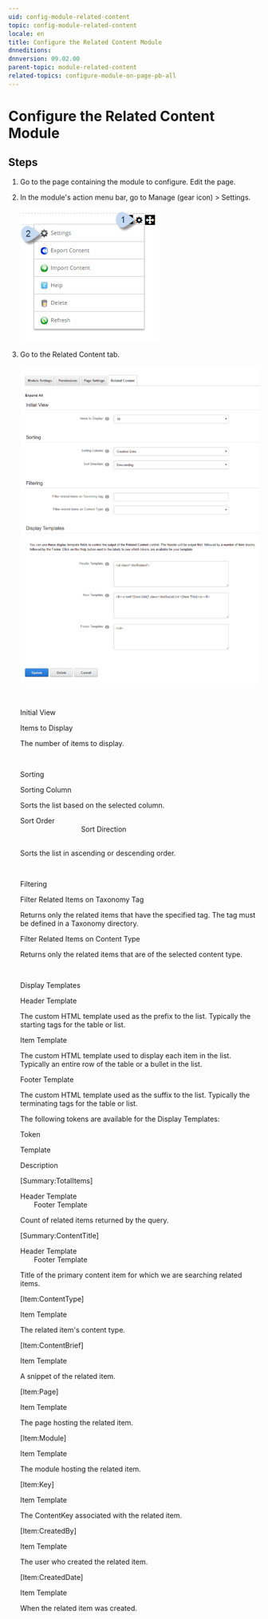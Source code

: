 ```yaml
---
uid: config-module-related-content
topic: config-module-related-content
locale: en
title: Configure the Related Content Module
dnneditions: 
dnnversion: 09.02.00
parent-topic: module-related-content
related-topics: configure-module-on-page-pb-all
---
```


# Configure the Related Content Module

## Steps

1.  Go to the page containing the module to configure. Edit the page.
2.  In the module's action menu bar, go to Manage (gear icon) \> Settings.
    
      
    
    ![Manage action menu > Settings](/images/scr-actionmenu-manage-settings.png)
    
      
    
3.  Go to the Related Content tab.
    
      
    
    ![Module Settings — Related Content](/images/scr-modulesettings-RelatedContent.png)
    
      
    
     
    
    Initial View
    
    Items to Display
    
    The number of items to display.
    
     
    
    Sorting
    
    Sorting Column
    
    Sorts the list based on the selected column.
    
    Sort Order  
                                   Sort Direction  
                            
    
    Sorts the list in ascending or descending order.
    
     
    
    Filtering
    
    Filter Related Items on Taxonomy Tag
    
    Returns only the related items that have the specified tag. The tag must be defined in a Taxonomy directory.
    
    Filter Related Items on Content Type
    
    Returns only the related items that are of the selected content type.
    
     
    
    Display Templates
    
    Header Template
    
    The custom HTML template used as the prefix to the list. Typically the starting tags for the table or list.
    
    Item Template
    
    The custom HTML template used to display each item in the list. Typically an entire row of the table or a bullet in the list.
    
    Footer Template
    
    The custom HTML template used as the suffix to the list. Typically the terminating tags for the table or list.
    
    The following tokens are available for the Display Templates:
    
    Token
    
    Template
    
    Description
    
    \[Summary:TotalItems\]
    
    Header Template  
           Footer Template
    
    Count of related items returned by the query.
    
    \[Summary:ContentTitle\]
    
    Header Template  
           Footer Template
    
    Title of the primary content item for which we are searching related items.
    
    \[Item:ContentType\]
    
    Item Template
    
    The related item's content type.
    
    \[Item:ContentBrief\]
    
    Item Template
    
    A snippet of the related item.
    
    \[Item:Page\]
    
    Item Template
    
    The page hosting the related item.
    
    \[Item:Module\]
    
    Item Template
    
    The module hosting the related item.
    
    \[Item:Key\]
    
    Item Template
    
    The ContentKey associated with the related item.
    
    \[Item:CreatedBy\]
    
    Item Template
    
    The user who created the related item.
    
    \[Item:CreatedDate\]
    
    Item Template
    
    When the related item was created.